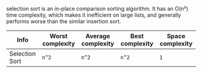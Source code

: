 selection sort is an in-place comparison sorting algorithm. It has an O(n²) time complexity, which makes it inefficient on large lists, and generally performs worse than the similar insertion sort.

| Info           | Worst complexity | Average complexity | Best complexity | Space complexity |
| -------------- | ---------------- | ------------------ | --------------- | ---------------- |
| Selection Sort | `n^2`            | `n^2`              | `n^2`           | `1`              |
